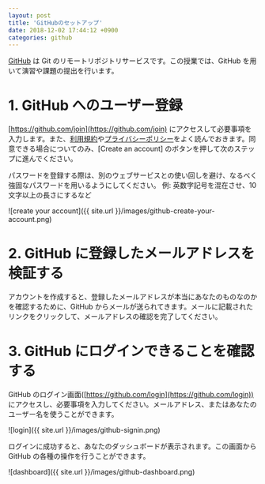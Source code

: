 ```yaml
---
layout: post
title: 'GitHubのセットアップ'
date: 2018-12-02 17:44:12 +0900
categories: github
---
```


[GitHub](https://github.com) は Git のリモートリポジトリサービスです。この授業では、GitHub を用いて演習や課題の提出を行います。

# 1. GitHub へのユーザー登録

[https://github.com/join](https://github.com/join) にアクセスして必要事項を入力します。また、[利用規約](https://help.github.com/articles/github-terms-of-service/)や[プライバシーポリシー](https://help.github.com/articles/github-privacy-statement/)をよく読んでおきます。同意できる場合についてのみ、[Create an account] のボタンを押して次のステップに進んでください。

パスワードを登録する際は、別のウェブサービスとの使い回しを避け、なるべく強固なパスワードを用いるようにしてください。
例: 英数字記号を混在させ、10 文字以上の長さにするなど

![create your account]({{ site.url }}/images/github-create-your-account.png)

# 2. GitHub に登録したメールアドレスを検証する

アカウントを作成すると、登録したメールアドレスが本当にあなたのものなのかを確認するために、GitHub からメールが送られてきます。メールに記載されたリンクをクリックして、メールアドレスの確認を完了してください。

# 3. GitHub にログインできることを確認する

GitHub のログイン画面([https://github.com/login](https://github.com/login)) にアクセスし、必要事項を入力してください。メールアドレス、またはあなたのユーザー名を使うことができます。

![login]({{ site.url }}/images/github-signin.png)

ログインに成功すると、あなたのダッシュボードが表示されます。この画面から GitHub の各種の操作を行うことができます。

![dashboard]({{ site.url }}/images/github-dashboard.png)
